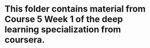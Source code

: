 # This folder contains material from Course 5 Week 1 of the deep learning specialization from coursera.
